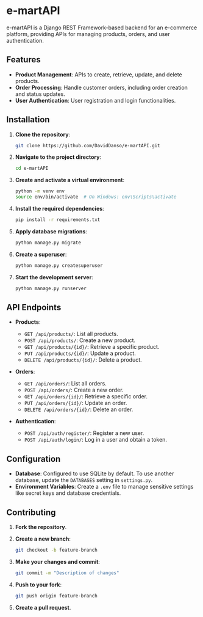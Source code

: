 # e-martAPI

e-martAPI is a Django REST Framework-based backend for an e-commerce platform, providing APIs for managing products, orders, and user authentication.

## Features

- **Product Management**: APIs to create, retrieve, update, and delete products.
- **Order Processing**: Handle customer orders, including order creation and status updates.
- **User Authentication**: User registration and login functionalities.

## Installation

1. **Clone the repository**:

   ```bash
   git clone https://github.com/DavidDanso/e-martAPI.git
   ```

2. **Navigate to the project directory**:

   ```bash
   cd e-martAPI
   ```

3. **Create and activate a virtual environment**:

   ```bash
   python -m venv env
   source env/bin/activate  # On Windows: env\Scripts\activate
   ```

4. **Install the required dependencies**:

   ```bash
   pip install -r requirements.txt
   ```

5. **Apply database migrations**:

   ```bash
   python manage.py migrate
   ```

6. **Create a superuser**:

   ```bash
   python manage.py createsuperuser
   ```

7. **Start the development server**:

   ```bash
   python manage.py runserver
   ```

## API Endpoints

- **Products**:
  - `GET /api/products/`: List all products.
  - `POST /api/products/`: Create a new product.
  - `GET /api/products/{id}/`: Retrieve a specific product.
  - `PUT /api/products/{id}/`: Update a product.
  - `DELETE /api/products/{id}/`: Delete a product.

- **Orders**:
  - `GET /api/orders/`: List all orders.
  - `POST /api/orders/`: Create a new order.
  - `GET /api/orders/{id}/`: Retrieve a specific order.
  - `PUT /api/orders/{id}/`: Update an order.
  - `DELETE /api/orders/{id}/`: Delete an order.

- **Authentication**:
  - `POST /api/auth/register/`: Register a new user.
  - `POST /api/auth/login/`: Log in a user and obtain a token.

## Configuration

- **Database**: Configured to use SQLite by default. To use another database, update the `DATABASES` setting in `settings.py`.
- **Environment Variables**: Create a `.env` file to manage sensitive settings like secret keys and database credentials.

## Contributing

1. **Fork the repository**.
2. **Create a new branch**:

   ```bash
   git checkout -b feature-branch
   ```

3. **Make your changes and commit**:

   ```bash
   git commit -m "Description of changes"
   ```

4. **Push to your fork**:

   ```bash
   git push origin feature-branch
   ```

5. **Create a pull request**.
